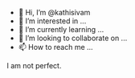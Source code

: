 - 👋 Hi, I’m @kathisivam
- 👀 I’m interested in ...
- 🌱 I’m currently learning ...
- 💞️ I’m looking to collaborate on ...
- 📫 How to reach me ...

<!---
kathisivam/kathisivam is a ✨ special ✨ repository because its `README.md` (this file) appears on your GitHub profile.
You can click the Preview link to take a look at your changes.
--->I am not perfect.
